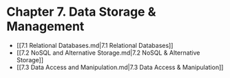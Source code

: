 # Chapter 7. Data Storage & Management

- [[7.1 Relational Databases.md|7.1 Relational Databases]]
- [[7.2 NoSQL and Alternative Storage.md|7.2 NoSQL & Alternative Storage]]
- [[7.3 Data Access and Manipulation.md|7.3 Data Access & Manipulation]] 